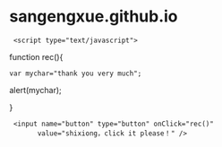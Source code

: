 # sangengxue.github.io
<!DOCTYPE HTML>

<html>

<head>

<meta http-equiv="Content-Type" content="text/html; 
        charset=utf-8" />

<title>alert</title>

     <script type="text/javascript">
   
  function rec(){
      
    var mychar="thank you very much";

alert(mychar);
  
}

  </script>

</head>

<body>

     <input name="button" type="button" onClick="rec()" 
           value="shixiong，click it please！" />

</body>

</html>
